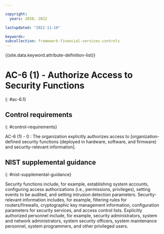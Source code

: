 ```yaml
---

copyright:
  years: 2020, 2022

lastupdated: "2022-11-10"

keywords: 
subcollection: framework-financial-services-controls
---
```


{{site.data.keyword.attribute-definition-list}}

               
# AC-6 (1) - Authorize Access to Security Functions
{: #ac-6.1}

## Control requirements
{: #control-requirements}

AC-6 (1) - 0
    : The organization explicitly authorizes access to [organization-defined security functions (deployed in hardware, software, and firmware) and security-relevant information].

## NIST supplemental guidance
{: #nist-supplemental-guidance}

Security functions include, for example, establishing system accounts, configuring access authorizations (i.e., permissions, privileges), setting events to be audited, and setting intrusion detection parameters. Security-relevant information includes, for example, filtering rules for routers/firewalls, cryptographic key management information, configuration parameters for security services, and access control lists. Explicitly authorized personnel include, for example, security administrators, system and network administrators, system security officers, system maintenance personnel, system programmers, and other privileged users.





